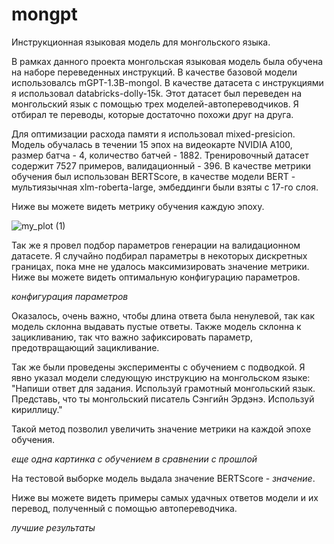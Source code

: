 # mongpt
Инструкционная языковая модель для монгольского языка.

В рамках данного проекта монгольская языковая модель была обучена на наборе переведенных инструкций. В качестве базовой модели использовалсь mGPT-1.3B-mongol. В качестве датасета с инструкциями я использовал databricks-dolly-15k. Этот датасет был переведен на монгольский язык с помощью трех моделей-автопереводчиков. Я отбирал те переводы, которые достаточно похожи друг на друга. 

Для оптимизации расхода памяти я использовал mixed-presicion. Модель обучалась в течении 15 эпох на видеокарте NVIDIA A100, размер батча - 4, количество батчей - 1882. Тренировочный датасет содержит 7527 примеров, валидационный - 396. В качестве метрики обучения был использован BERTScore, в качестве модели BERT - мультиязычная xlm-roberta-large, эмбеддинги были взяты с 17-го слоя. 

Ниже вы можете видеть метрику обучения каждую эпоху.

![my_plot (1)](https://github.com/user-attachments/assets/6e790bd4-3b07-4676-9491-1fafb0e3cc3f)

Так же я провел подбор параметров генерации на валидационном датасете. Я случайно подбирал параметры в некоторых дискретных границах, пока мне не удалось максимизировать значение метрики. Ниже вы можете видеть оптимальную конфигурацию параметров.

*конфигурация параметров*

Оказалось, очень важно, чтобы длина ответа была ненулевой, так как модель склонна выдавать пустые ответы. Также модель склонна к зацикливанию, так что важно зафиксировать параметр, предотвращающий зацикливание.

Так же были проведены эксперименты с обучением с подводкой. Я явно указал модели следующую инструкцию на монгольском языке: "Напиши ответ для задания. Используй грамотный монгольский язык. Представь, что ты монгольский писатель Сэнгийн Эрдэнэ. Используй кириллицу."

Такой метод позволил увеличить значение метрики на каждой эпохе обучения.

*еще одна картинка с обучением в сравнении с прошлой*

На тестовой выборке модель выдала значение BERTScore - *значение*.

Ниже вы можете видеть примеры самых удачных ответов модели и их перевод, полученный с помощью автопереводчика.

*лучшие результаты*

